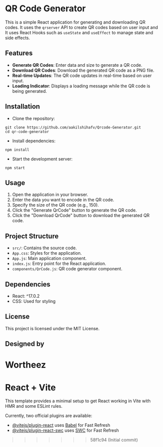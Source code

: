 # QR Code Generator

  

This is a simple React application for generating and downloading QR codes. It uses the `qrserver` API to create QR codes based on user input and It uses React Hooks such as `useState` and `useEffect` to manage state and side effects.

  

## Features

  

*   **Generate QR Codes**: Enter data and size to generate a QR code.
*   **Download QR Codes**: Download the generated QR code as a PNG file.
*   **Real-time Updates**: The QR code updates in real-time based on user input.
*   **Loading Indicator**: Displays a loading message while the QR code is being generated.

  

## Installation

  

*   Clone the repository:
```
git clone https://github.com/aakilshihafv/Qrcode-Generator.git
cd qr-code-generator
```

*   Install dependencies:
  ```
npm install
```

*   Start the development server:
```
npm start
```

##   

## Usage

1.  Open the application in your browser.
2.  Enter the data you want to encode in the QR code.
3.  Specify the size of the QR code (e.g., 150).
4.  Click the "Generate QrCode" button to generate the QR code.
5.  Click the "Download QrCode" button to download the generated QR code.

##   

## Project Structure

*   `src/`: Contains the source code.
*   `App.css`: Styles for the application.
*   `App.js`: Main application component.
*   `index.js`: Entry point for the React application.
*   `components/QrCode.js`: QR code generator component.

##   

## Dependencies

*   React: ^17.0.2
*   CSS: Used for styling

##   

## License

This project is licensed under the MIT License.

##   

## Designed by

Wortheez
=======
# React + Vite

This template provides a minimal setup to get React working in Vite with HMR and some ESLint rules.

Currently, two official plugins are available:

- [@vitejs/plugin-react](https://github.com/vitejs/vite-plugin-react/blob/main/packages/plugin-react/README.md) uses [Babel](https://babeljs.io/) for Fast Refresh
- [@vitejs/plugin-react-swc](https://github.com/vitejs/vite-plugin-react-swc) uses [SWC](https://swc.rs/) for Fast Refresh
>>>>>>> 58f1c94 (Initial commit)
